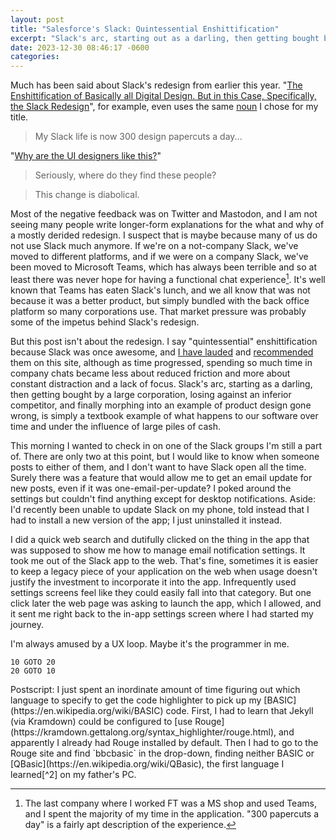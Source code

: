 ```yaml
---
layout: post
title: "Salesforce's Slack: Quintessential Enshittification"
excerpt: "Slack's arc, starting out as a darling, then getting bought by a large corporation, losing against an inferior competitor, and finally morphing into an example of product design gone wrong, is simply a textbook example of what happens to our software over time and under the influence of large piles of cash."
date: 2023-12-30 08:46:17 -0600
categories: 
---
```


Much has been said about Slack's redesign from earlier this year. "[The Enshittification of Basically all Digital Design. But in this Case, Specifically, the Slack Redesign](https://www.flagsmith.com/blog/the-enshittification-of-basically-all-digital-design-slack-redesign)", for example, even uses the same [noun](https://en.wikipedia.org/wiki/Enshittification "Enshittification - Wikipedia") I chose for my title.

> My Slack life is now 300 design papercuts a day...

"[Why are the UI designers like this?](https://www.reddit.com/r/Slack/comments/16d7ylx/how_to_switch_back_to_old_slack_design/ "Why are the UI designers like this?")"

> Seriously, where do they find these people?

> This change is diabolical.

Most of the negative feedback was on Twitter and Mastodon, and I am not seeing many people write longer-form explanations for the what and why of a mostly derided redesign. I suspect that is maybe because many of us do not use Slack much anymore. If we're on a not-company Slack, we've moved to different platforms, and if we were on a company Slack, we've been moved to Microsoft Teams, which has always been terrible and so at least there was never hope for having a functional chat experience[^1]. It's well known that Teams has eaten Slack's lunch, and we all know that was not because it was a better product, but simply bundled with the back office platform so many corporations use. That market pressure was probably some of the impetus behind Slack's redesign.

But this post isn't about the redesign. I say "quintessential" enshittification because Slack was once awesome, and [I have lauded](/2014/02/12/thanks-for-ruining-the-internet/) and [recommended](/2018/04/06/where-do-you-go-when-facebook-is-gone/) them on this site, although as time progressed, spending so much time in company chats became less about reduced friction and more about constant distraction and a lack of focus. Slack's arc, starting as a darling, then getting bought by a large corporation, losing against an inferior competitor, and finally morphing into an example of product design gone wrong, is simply a textbook example of what happens to our software over time and under the influence of large piles of cash.

This morning I wanted to check in on one of the Slack groups I'm still a part of. There are only two at this point, but I would like to know when someone posts to either of them, and I don't want to have Slack open all the time. Surely there was a feature that would allow me to get an email update for new posts, even if it was one-email-per-update? I poked around the settings but couldn't find anything except for desktop notifications. Aside: I'd recently been unable to update Slack on my phone, told instead that I had to install a new version of the app; I just uninstalled it instead.

I did a quick web search and dutifully clicked on the thing in the app that was supposed to show me how to manage email notification settings. It took me out of the Slack app to the web. That's fine, sometimes it is easier to keep a legacy piece of your application on the web when usage doesn't justify the investment to incorporate it into the app. Infrequently used settings screens feel like they could easily fall into that category. But one click later the web page was asking to launch the app, which I allowed, and it sent me right back to the in-app settings screen where I had started my journey.

I'm always amused by a UX loop. Maybe it's the programmer in me.

```bbcbasic
10 GOTO 20
20 GOTO 10
```

<p class="postscript" markdown="1">Postscript: I just spent an inordinate amount of time figuring out which language to specify to get the code highlighter to pick up my [BASIC](https://en.wikipedia.org/wiki/BASIC) code. First, I had to learn that Jekyll (via Kramdown) could be configured to [use Rouge](https://kramdown.gettalong.org/syntax_highlighter/rouge.html), and apparently I already had Rouge installed by default. Then I had to go to the Rouge site and find `bbcbasic` in the drop-down, finding neither BASIC or [QBasic](https://en.wikipedia.org/wiki/QBasic), the first language I learned[^2] on my father's PC.</p>

[^1]: The last company where I worked FT was a MS shop and used Teams, and I spent the majority of my time in the application. "300 papercuts a day" is a fairly apt description of the experience.

[^2]: Now, having visited the QBasic Wikipedia page for the first time, I have learned that I was doing it wrong: "Line numbers, a concept often associated with BASIC, are supported for compatibility, but are not considered good form, having been replaced by descriptive line labels."
